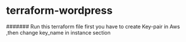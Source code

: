 # terraform-wordpress

####### Run this terraform file first you have to create Key-pair in Aws ,then change key_name in instance section 

